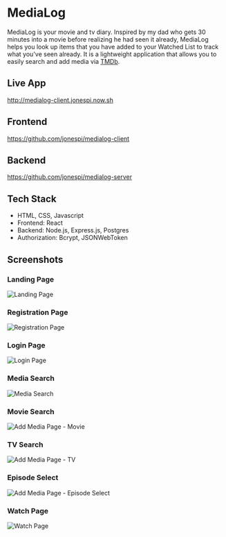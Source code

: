 # MediaLog

MediaLog is your movie and tv diary. Inspired by my dad who gets 30 minutes into a movie before realizing he had seen it already, MediaLog helps you look up items that you have added to your Watched List to track what you've seen already. It is a lightweight application that allows you to easily search and add media via [TMDb](http://themoviedb.org).

## Live App 
http://medialog-client.jonespi.now.sh

## Frontend
https://github.com/jonespi/medialog-client

## Backend 
https://github.com/jonespi/medialog-server

## Tech Stack

- HTML, CSS, Javascript
- Frontend: React
- Backend: Node.js, Express.js, Postgres
- Authorization: Bcrypt, JSONWebToken

## Screenshots

### Landing Page
![Landing Page](https://i.imgur.com/OOUi9TB.png)

### Registration Page
![Registration Page](https://i.imgur.com/VBDr8VA.png)

### Login Page
![Login Page](https://i.imgur.com/6lCcYyM.png)

### Media Search
![Media Search](https://i.imgur.com/H8DkNaH.png)

### Movie Search
![Add Media Page - Movie](https://i.imgur.com/W6sD7DC.jpg)

### TV Search
![Add Media Page - TV](https://i.imgur.com/vsudS30.png)

### Episode Select
![Add Media Page - Episode Select](https://i.imgur.com/Gyl4Cox.png)

### Watch Page
![Watch Page](https://i.imgur.com/bZbZZ4w.jpg)